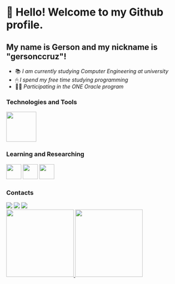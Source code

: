 # 👋 Hello! Welcome to my Github profile.
## My name is Gerson and my nickname is "gersonccruz"!
- 📚 *I am currently studying Computer Engineering at university*
- 🖱 *I spend my free time studying programming*
- 🚶‍♂️ *Participating in the ONE Oracle program*

### Technologies and Tools
<img loading="lazy" src="https://cdn.jsdelivr.net/gh/devicons/devicon@latest/icons/git/git-original-wordmark.svg" width="80" height="80"/>

### Learning and Researching
<img src="https://cdn.jsdelivr.net/gh/devicons/devicon@latest/icons/javascript/javascript-original.svg" width="40" height="40"/>  <img src="https://cdn.jsdelivr.net/gh/devicons/devicon@latest/icons/html5/html5-original.svg" width="40" height="40" /> <img src="https://cdn.jsdelivr.net/gh/devicons/devicon@latest/icons/python/python-original.svg" width="40" height="40" />

### Contacts
<div>
<a href="https://www.instagram.com/gersonccruz?igsh=aGQ2OWZmZDNkN3lq" target="_blank"><img loading="lazy" src="https://img.shields.io/badge/-Instagram-%23E4405F?style=for-the-badge&logo=instagram&logoColor=white" target="_blank"></a>
<a href = "mailto:gersonneto1908@gmail.com"><img loading="lazy" src="https://img.shields.io/badge/Gmail-D14836?style=for-the-badge&logo=gmail&logoColor=white" target="_blank"></a>
<a href="https://www.linkedin.com/in/gersoneto?utm_source=share&utm_campaign=share_via&utm_content=profile&utm_medium=android_app" target="_blank"><img loading="lazy" src="https://img.shields.io/badge/-LinkedIn-%230077B5?style=for-the-badge&logo=linkedin&logoColor=white" target="_blank"></a>   
</div>

<div>
<a href="https://github.com/gersonccruz">
<img loading="lazy" height="180em" src="https://github-readme-stats.vercel.app/api/top-langs/?username=gersonccruz&layout=compact&langs_count=7&theme=dracula"/>
<img loading="lazy" height="180em" src="https://github-readme-stats.vercel.app/api?username=gersonccruz&show_icons=true&theme=dracula&include_all_commits=true&count_private=true"/>
</div>
